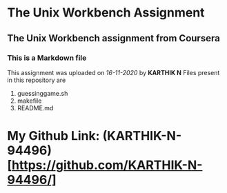# The Unix Workbench Assignment
## The Unix Workbench assignment from Coursera
### This is a Markdown file

This assignment was uploaded on *16-11-2020* by **KARTHIK N**
Files present in this repository are
1. guessinggame.sh
2. makefile
3. README.md

# My Github Link: (KARTHIK-N-94496)[https://github.com/KARTHIK-N-94496/]
